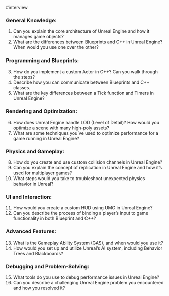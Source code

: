 #interview 
### General Knowledge:

1. Can you explain the core architecture of Unreal Engine and how it manages game objects?
2. What are the differences between Blueprints and C++ in Unreal Engine? When would you use one over the other?

### Programming and Blueprints:

3. How do you implement a custom Actor in C++? Can you walk through the steps?
4. Describe how you can communicate between Blueprints and C++ classes.
5. What are the key differences between a Tick function and Timers in Unreal Engine?

### Rendering and Optimization:

6. How does Unreal Engine handle LOD (Level of Detail)? How would you optimize a scene with many high-poly assets?
7. What are some techniques you’ve used to optimize performance for a game running in Unreal Engine?

### Physics and Gameplay:

8. How do you create and use custom collision channels in Unreal Engine?
9. Can you explain the concept of replication in Unreal Engine and how it’s used for multiplayer games?
10. What steps would you take to troubleshoot unexpected physics behavior in Unreal?

### UI and Interaction:

11. How would you create a custom HUD using UMG in Unreal Engine?
12. Can you describe the process of binding a player’s input to game functionality in both Blueprint and C++?

### Advanced Features:

13. What is the Gameplay Ability System (GAS), and when would you use it?
14. How would you set up and utilize Unreal’s AI system, including Behavior Trees and Blackboards?

### Debugging and Problem-Solving:

15. What tools do you use to debug performance issues in Unreal Engine?
16. Can you describe a challenging Unreal Engine problem you encountered and how you resolved it?